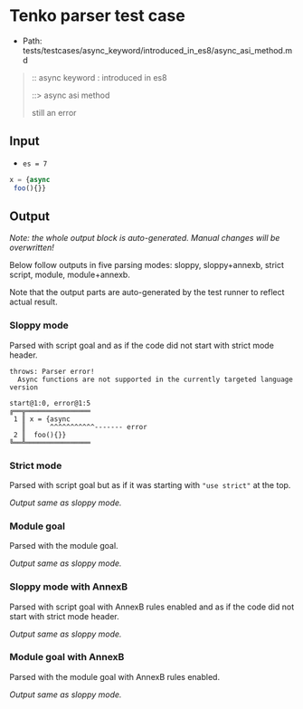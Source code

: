 # Tenko parser test case

- Path: tests/testcases/async_keyword/introduced_in_es8/async_asi_method.md

> :: async keyword : introduced in es8
>
> ::> async asi method
>
> still an error

## Input

- `es = 7`

`````js
x = {async 
 foo(){}}
`````

## Output

_Note: the whole output block is auto-generated. Manual changes will be overwritten!_

Below follow outputs in five parsing modes: sloppy, sloppy+annexb, strict script, module, module+annexb.

Note that the output parts are auto-generated by the test runner to reflect actual result.

### Sloppy mode

Parsed with script goal and as if the code did not start with strict mode header.

`````
throws: Parser error!
  Async functions are not supported in the currently targeted language version

start@1:0, error@1:5
╔══╦════════════════
 1 ║ x = {async
   ║      ^^^^^^^^^^^------- error
 2 ║  foo(){}}
╚══╩════════════════

`````

### Strict mode

Parsed with script goal but as if it was starting with `"use strict"` at the top.

_Output same as sloppy mode._

### Module goal

Parsed with the module goal.

_Output same as sloppy mode._

### Sloppy mode with AnnexB

Parsed with script goal with AnnexB rules enabled and as if the code did not start with strict mode header.

_Output same as sloppy mode._

### Module goal with AnnexB

Parsed with the module goal with AnnexB rules enabled.

_Output same as sloppy mode._
